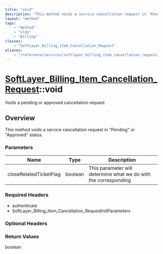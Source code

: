 ```yaml
---
title: "void"
description: "This method voids a service cancellation request in 'Pending' or 'Approved' status."
layout: "method"
tags:
    - "method"
    - "sldn"
    - "Billing"
classes:
    - "SoftLayer_Billing_Item_Cancellation_Request"
aliases:
    - "/reference/services/softlayer_billing_item_cancellation_request/void"
---
```

# [SoftLayer_Billing_Item_Cancellation_Request](/reference/services/SoftLayer_Billing_Item_Cancellation_Request)::void

Voids a pending or approved cancellation request


## Overview 
This method voids a service cancellation request in "Pending" or "Approved" status. 

### Parameters 
|Name | Type | Description |
| --- | --- | --- |
|closeRelatedTicketFlag| boolean| This parameter will determine what we do with the corresponding|


### Required Headers
* authenticate
* SoftLayer_Billing_Item_Cancellation_RequestInitParameters

### Optional Headers

### Return Values
boolean

